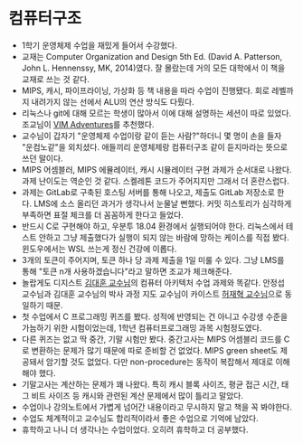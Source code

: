 # 컴퓨터구조

* 1학기 운영체제 수업을 재밌게 들어서 수강했다.
* 교재는 Computer Organization and Design 5th Ed. (David A. Patterson, John L. Hennenssy, MK, 2014)였다. 잘 몰랐는데 거의 모든 대학에서 이 책을 교재로 쓰는 것 같다.
* MIPS, 캐시, 파이프라이닝, 가상화 등 책 내용을 따라 수업이 진행됐다. 회로 레벨까지 내려가지 않는 선에서 ALU의 연산 방식도 다뤘다.
* 리눅스나 git에 대해 모르는 학생이 많아서 이에 대해 설명하는 세션이 따로 있었다. 조교님이 [VIM Adventures](https://vim-adventures.com/)를 추천했다.
* 교수님이 갑자기 "운영체제 수업이랑 같이 듣는 사람?"하더니 몇 명이 손을 들자 "운컴노같"을 외치셨다. 애들끼리 운영체제랑 컴퓨터구조 같이 듣지마라는 뜻으로 쓰던 말이다.
* MIPS 어셈블러, MIPS 에뮬레이터, 캐시 시뮬레이터 구현 과제가 순서대로 나왔다. 과제 난이도는 역순인 것 같다. 스켈레톤 코드가 주어지지만 그래서 더 혼란스럽다.
* 과제는 GitLab로 구축된 호스팅 서버를 통해 나오고, 제출도 GitLab 저장소로 한다. LMS에 소스 올리던 과거가 생각나서 눈물날 뻔했다. 커밋 히스토리가 심각하게 부족하면 표절 체크를 더 꼼꼼하게 한다고 들었다.
* 반드시 C로 구현해야 하고, 우분투 18.04 환경에서 실행되어야 한다. 리눅스에서 테스트 안하고 그냥 제출했다가 실행이 되지 않는 바람에 망하는 케이스를 직접 봤다. 윈도우에서는 WSL 쓰는게 정신 건강에 이롭다.
* 3개의 토큰이 주어지며, 토큰 하나 당 과제 제출을 1일 미룰 수 있다. 그냥 LMS를 통해 "토큰 n개 사용하겠습니다"라고 말하면 조교가 체크해준다.
* 놀랍게도 디지스트 [김대훈 교수님](https://sites.google.com/site/dkimdgist/)의 컴퓨터 아키텍처 수업 과제와 똑같다. 안정섭 교수님과 김대훈 교수님의 박사 과정 지도 교수님이 카이스트 [허재혁 교수님](http://calab.kaist.ac.kr:8080/~jhuh/)으로 동일하기 때문.
* 첫 수업에서 C 프로그래밍 퀴즈를 봤다. 성적에 반영되는 건 아니고 수강생 수준을 가늠하기 위한 시험이었는데, 1학년 컴퓨터프로그래밍 과목 시험정도였다.
* 다른 퀴즈는 없고 딱 중간, 기말 시험만 봤다. 중간고사는 MIPS 어셈블리 코드를 C로 변환하는 문제가 많기 때문에 따로 준비할 건 없었다. MIPS green sheet도 제공돼서 암기할 것도 없었다. 다만 non-procedure는 동작이 복잡해서 제대로 이해해야 했다.
* 기말고사는 계산하는 문제가 꽤 나왔다. 특히 캐시 블록 사이즈, 평균 접근 시간, 태그 비트 사이즈 등 캐시와 관련된 계산 문제에서 많이 틀리고 말았다.
* 수업이나 강의노트에서 가볍게 넘어간 내용이라고 무시하지 말고 책을 꼭 봐야한다.
* 수업도 체계적이고 교수님도 합리적이라서 좋은 수업으로 기억에 남았다.
* 휴학하고 나니 더 생각나는 수업이었다. 오히려 휴학하고 더 공부했다.
